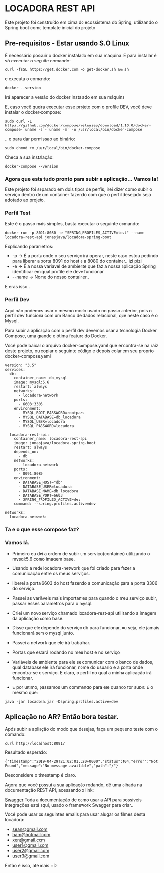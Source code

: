 # LOCADORA REST API

Este projeto foi construído em cima do ecossistema do Spring, utilizando o Spring boot como template inicial do projeto


## Pre-requisitos - Estar usando S.O Linux
 
É necessário possuir o docker instalado em sua máquina. E para instalar é só executar o seguite comando: 
````
curl -fsSL https://get.docker.com -o get-docker.sh && sh
````
e executa o comando: 
````
docker --version
````
Irá aparecer a versão do docker instalado em sua máquina

E, caso você queira executar esse projeto com o profile DEV, você deve instalar o docker-compose: 
````
sudo curl -L https://github.com/docker/compose/releases/download/1.18.0/docker-compose-`uname -s`-`uname -m` -o /usr/local/bin/docker-compose
````
.. e para dar permissao ao binário:
````
sudo chmod +x /usr/local/bin/docker-compose
````
Checa a sua instalação: 
````
docker-compose --version
````

### Agora que está tudo pronto para subir a aplicação... Vamos la!

Este projeto foi separado em dois tipos de perfis, irei dizer como subir o serviço dentro de um container fazendo com que o perfil desejado seja adotado ao projeto.

### Perfil Test

Este é o passo mais simples, basta executar o seguinte comando: 
````
docker run -p 8091:8080 -e "SPRING_PROFILES_ACTIVE=test" --name locadora-rest-api jonasjava/locadora-spring-boot
````
Explicando parâmetros: 
* -p -> É a porta onde o seu serviço irá operar, neste caso estou pedindo para liberar a porta 8091 do host e a 8080 do container.. izi pizi
* -e -> É a nossa variavel de ambiente que faz a nossa aplicação Spring identificar em qual profile ele deve funcionar
* --name -> Nome do nosso container..

E eras isso..

### Perfil Dev

Aqui não podemos usar o mesmo modo usado no passo anterior, pois o perfil dev funciona com um Banco de dados relacional, que neste caso é o Mysql.

Para subir a aplicação com o perfil dev devemos usar a tecnologia Docker Compose, uma grande e ótima feature do Docker.

Você pode baixar o arquivo docker-compose.yaml que encontra-se na raiz deste projeto, ou copiar o seguinte código e depois colar em seu proprio docker-compose.yaml
````$xslt
version: "3.5"
services:
  db:
    container_name: db_mysql
    image: mysql:5.6
    restart: always
    networks:
      - locadora-network
    ports:
      - 6603:3306
    environment:
      - MYSQL_ROOT_PASSWORD=rootpass
      - MYSQL_DATABASE=db_locadora
      - MYSQL_USER=locadora
      - MYSQL_PASSWORD=locadora

  locadora-rest-api:
    container_name: locadora-rest-api
    image: jonasjava/locadora-spring-boot
    restart: always
    depends_on:
      - db
    networks:
      - locadora-network
    ports:
      - 8091:8080
    environment:
      - DATABASE_HOST="db"
      - DATABASE_USER=locadora
      - DATABASE_NAME=db_locadora
      - DATABASE_PORT=6603
      - SPRING_PROFILES_ACTIVE=dev
    command: --spring.profiles.active=dev

networks:
  locadora-network:
```` 

### Ta e o que esse compose faz? 

### Vamos lá. 
* Primeiro eu dei a ordem de subir um serviço(container) utilizando o mysql:5.6 como imagem base.
* Usando a rede locadora-network que foi criado para fazer a comunicação entre os meus serviços.
* liberei a porta 6603 do host fazendo a comunicação para a porta 3306 do serviço.
* Passei as variáveis mais importantes para quando o meu serviço subir, passar esses parametros para o mysql.

* Criei um novo serviço chamado locadora-rest-api utilizando a imagem da aplicação como base.
* Disse que ele depende do serviço db para funcionar, ou seja, ele jamais funcionará sem o mysql junto.
* Passei a network que ele irá trabalhar.
* Portas que estará rodando no meu host e no serviço
* Variáveis de ambiente para ele se comunicar com o banco de dados, qual database ele irá funcionar, nome do usuario e a porta onde encontra-se o serviço. E claro, o perfil no qual a minha aplicação irá funcionar.
* E por último, passamos um commando para ele quando for subir. É o mesmo que: 
````
java -jar locadora.jar -Dspring.profiles.active=dev
````  

## Aplicação no AR? Então bora testar.

Após subir a apliação do modo que desejas, faça um pequeno teste com o comando: 
````$xslt
curl http://localhost:8091/
````
Resultado esperado: 
````$xslt
{"timestamp":"2019-04-29T21:02:01.320+0000","status":404,"error":"Not Found","message":"No message available","path":"/"}
````

Desconsidere o timestamp é claro. 

Agora que você possui a sua aplicação rodando, dê uma olhada na documentação REST API, acessando o link: 

[Swagger](http://localhost:8091/swagger-ui.html) Toda a documentação de como usar a API para possíveis integrações está aqui, usado o framework Swagger para criar..

Você pode usar os seguintes emails para usar alugar os filmes desta locadora:

* sean@gmail.com
* ham@hotmail.com
* xen@gmail.com
* user1@gmail.com
* user2@gmail.com
* user3@gmail.com

Então é isso, até mais =D